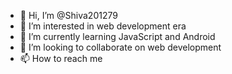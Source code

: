 - 👋 Hi, I’m @Shiva201279
- 👀 I’m interested in web development era
- 🌱 I’m currently learning JavaScript and Android
- 💞️ I’m looking to collaborate on web development
- 📫 How to reach me 

<!---
Shiva201279/Shiva201279 is a ✨ special ✨ repository because its `README.md` (this file) appears on your GitHub profile.
You can click the Preview link to take a look at your changes.
--->
